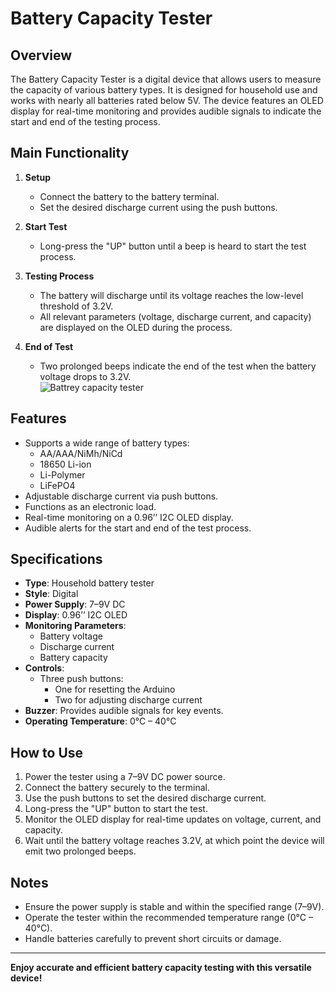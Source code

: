 # Battery Capacity Tester

## Overview  
The Battery Capacity Tester is a digital device that allows users to measure the capacity of various battery types. It is designed for household use and works with nearly all batteries rated below 5V. The device features an OLED display for real-time monitoring and provides audible signals to indicate the start and end of the testing process.

## Main Functionality  
1. **Setup**  
   - Connect the battery to the battery terminal.  
   - Set the desired discharge current using the push buttons.  

2. **Start Test**  
   - Long-press the "UP" button until a beep is heard to start the test process.  

3. **Testing Process**  
   - The battery will discharge until its voltage reaches the low-level threshold of 3.2V.  
   - All relevant parameters (voltage, discharge current, and capacity) are displayed on the OLED during the process.  

4. **End of Test**  
   - Two prolonged beeps indicate the end of the test when the battery voltage drops to 3.2V.  
![Battrey capacity tester](images/implemented.png) 
## Features  
- Supports a wide range of battery types:  
  - AA/AAA/NiMh/NiCd  
  - 18650 Li-ion  
  - Li-Polymer  
  - LiFePO4  
- Adjustable discharge current via push buttons.  
- Functions as an electronic load.  
- Real-time monitoring on a 0.96’’ I2C OLED display.  
- Audible alerts for the start and end of the test process.  

## Specifications  
- **Type**: Household battery tester  
- **Style**: Digital  
- **Power Supply**: 7–9V DC  
- **Display**: 0.96’’ I2C OLED  
- **Monitoring Parameters**:  
  - Battery voltage  
  - Discharge current  
  - Battery capacity  
- **Controls**:  
  - Three push buttons:  
    - One for resetting the Arduino  
    - Two for adjusting discharge current  
- **Buzzer**: Provides audible signals for key events.  
- **Operating Temperature**: 0°C – 40°C  

## How to Use  
1. Power the tester using a 7–9V DC power source.  
2. Connect the battery securely to the terminal.  
3. Use the push buttons to set the desired discharge current.  
4. Long-press the "UP" button to start the test.  
5. Monitor the OLED display for real-time updates on voltage, current, and capacity.  
6. Wait until the battery voltage reaches 3.2V, at which point the device will emit two prolonged beeps.  

## Notes  
- Ensure the power supply is stable and within the specified range (7–9V).  
- Operate the tester within the recommended temperature range (0°C – 40°C).  
- Handle batteries carefully to prevent short circuits or damage.  



---

**Enjoy accurate and efficient battery capacity testing with this versatile device!**

